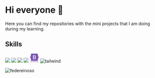 # Hi everyone 👋

Here you can find my repositories with the mini projects that I am doing during my learning. 




## Skills

<img src="https://cdn-icons-png.flaticon.com/512/174/174854.png" width="30"> <img src="https://cdn-icons-png.flaticon.com/512/732/732190.png" width="30"> <img src="https://cdn.icon-icons.com/icons2/2108/PNG/512/javascript_icon_130900.png" width="30"> <img src="https://cdn.icon-icons.com/icons2/2415/PNG/512/react_original_logo_icon_146374.png" width="30"> <img src="https://raw.githubusercontent.com/devicons/devicon/master/icons/bootstrap/bootstrap-plain-wordmark.svg" alt="bootstrap" width="30" height="30"/> <img src="https://www.vectorlogo.zone/logos/tailwindcss/tailwindcss-icon.svg" alt="tailwind" width="30" height="30"/>

<p><img align="left" src="https://github-readme-stats.vercel.app/api/top-langs?username=federeinoso&theme=dark&show_icons=true&locale=en&layout=compact" alt="federeinoso" /></p>

